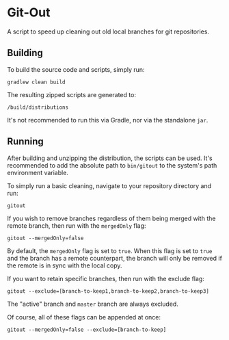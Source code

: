 # Git-Out
A script to speed up cleaning out old local branches for git repositories.

## Building
To build the source code and scripts, simply run:
```
gradlew clean build
```

The resulting zipped scripts are generated to:
```
/build/distributions
```

It's not recommended to run this via Gradle, nor via the standalone `jar`.

## Running
After building and unzipping the distribution, the scripts can be used. It's recommended to add the absolute path to `bin/gitout` to the system's path environment variable.

To simply run a basic cleaning, navigate to your repository directory and run:
```
gitout
```

If you wish to remove branches regardless of them being merged with the remote branch, then run with the `mergedOnly` flag:
```
gitout --mergedOnly=false
```
By default, the `mergedOnly` flag is set to `true`. When this flag is set to `true` and the branch has a remote counterpart, the branch will only be removed if the remote is in sync with the local copy.

If you want to retain specific branches, then run with the exclude flag:
```
gitout --exclude=[branch-to-keep1,branch-to-keep2,branch-to-keep3]
```
The "active" branch and `master` branch are always excluded.

Of course, all of these flags can be appended at once:
```
gitout --mergedOnly=false --exclude=[branch-to-keep]
```
